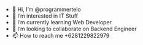 - 👋 Hi, I’m @programmertelo
- 👀 I’m interested in IT Stuff
- 🌱 I’m currently learning Web Developer
- 💞️ I’m looking to collaborate on Backend Engineer
- 📫 How to reach me +6281229822979


<!---
programmertelo/programmertelo is a ✨ special ✨ repository because its `README.md` (this file) appears on your GitHub profile.
You can click the Preview link to take a look at your changes.
--->
